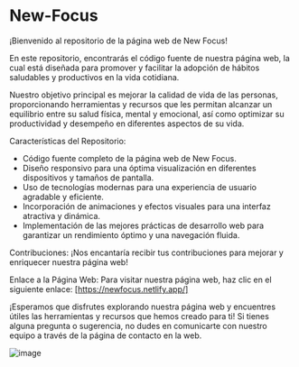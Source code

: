 # New-Focus

¡Bienvenido al repositorio de la página web de New Focus!

En este repositorio, encontrarás el código fuente de nuestra página web, 
la cual está diseñada para promover y facilitar la adopción de hábitos saludables y productivos en la vida cotidiana. 

Nuestro objetivo principal es mejorar la calidad de vida de las personas, 
proporcionando herramientas y recursos que les permitan alcanzar un equilibrio entre su salud física, mental y emocional, 
así como optimizar su productividad y desempeño en diferentes aspectos de su vida.

Características del Repositorio:

-  Código fuente completo de la página web de New Focus.
-  Diseño responsivo para una óptima visualización en diferentes dispositivos y tamaños de pantalla.
-  Uso de tecnologías modernas para una experiencia de usuario agradable y eficiente.
-  Incorporación de animaciones y efectos visuales para una interfaz atractiva y dinámica.
-  Implementación de las mejores prácticas de desarrollo web para garantizar un rendimiento óptimo y una navegación fluida.

Contribuciones:
¡Nos encantaría recibir tus contribuciones para mejorar y enriquecer nuestra página web! 

Enlace a la Página Web:
Para visitar nuestra página web, haz clic en el siguiente enlace: [https://newfocus.netlify.app/]

¡Esperamos que disfrutes explorando nuestra página web y encuentres útiles las herramientas y recursos que hemos creado para ti! 
Si tienes alguna pregunta o sugerencia, no dudes en comunicarte con nuestro equipo a través de la página de contacto en la web.

![image](https://github.com/m4icol/New-Focus/assets/93083280/7019e551-788d-430b-9b34-c5f874df0403)

